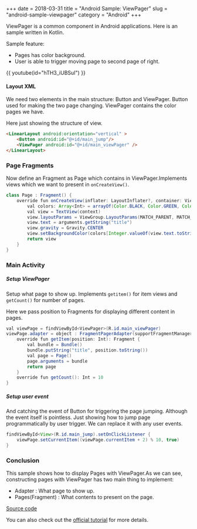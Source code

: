 +++
date = 2018-03-31
title = "Android Sample: ViewPager"
slug = "android-sample-viewpager"
category = "Android"
+++

ViewPager is a common component in Android applications. Here is an sample written in Kotlin.

Sample feature:

 - Pages has color background.
 - User is able to trigger moving page to second page of right.

{{ youtube(id="hTH3_iUBSuI") }}

#### Layout XML
We need two elements in the main structure: Button and ViewPager.
Button used for making the two page changing.
ViewPager contains the color pages we have.

Here just showing the structure of view.

```html
<LinearLayout android:orientation="vertical" >
    <Button android:id="@+id/main_jump"/> 
    <ViewPager android:id="@+id/main_viewPager" />
</LinearLayout> 
```

### Page Fragments
Now define an Fragment as Page which contains in ViewPager.Implements views which we want to present in `onCreateView()`.

```java
class Page : Fragment() {
    override fun onCreateView(inflater: LayoutInflater?, container: ViewGroup?, savedInstanceState: Bundle?): View? {
        val colors: Array<Int> = arrayOf(Color.BLACK, Color.GREEN, Color.CYAN, Color.YELLOW, Color.LTGRAY)
        val view = TextView(context)
        view.layoutParams = ViewGroup.LayoutParams(MATCH_PARENT, MATCH_PARENT)
        view.text = arguments.getString("title")
        view.gravity = Gravity.CENTER
        view.setBackgroundColor(colors[Integer.valueOf(view.text.toString()) % colors.size])
        return view
    }
}
```

### Main Activity

##### Setup ViewPager
Setup what page to show up. Implements `getitem()` for item views and `getCount()` for number of pages.

Here we pass position to Fragments for displaying different content in pages.

```java
val viewPage = findViewById<ViewPager>(R.id.main_viewPager)
viewPage.adapter = object : FragmentPagerAdapter(supportFragmentManager) {
    override fun getItem(position: Int): Fragment {
        val bundle = Bundle()
        bundle.putString("title", position.toString())
        val page = Page()
        page.arguments = bundle
        return page
    }
    override fun getCount(): Int = 10
}
```

##### Setup user event

And catching the event of Button for triggering the page jumping.
Although the event itself is pointless. Just showing how to jump page programmatically by user trigger. We can replace it with any user events.

```java
findViewById<View>(R.id.main_jump).setOnClickListener {
    viewPage.setCurrentItem((viewPage.currentItem + 2) % 10, true)
}
```

### Conclusion

This sample shows how to display Pages with ViewPager.As we can see, constructing pages with ViewPager has two main thing to implement:

- Adapter : What page to show up.
- Pages(Fragment) : What contents to present on the page.

[Source code](https://github.com/LarryHsiao/Sample_Android_ViewPager)

You can also check out the [official tutorial](https://developer.android.com/training/animation/screen-slide.html) for more details.
